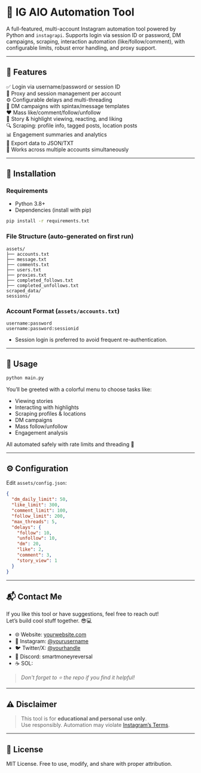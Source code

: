 # 🌟 IG AIO Automation Tool

A full-featured, multi-account Instagram automation tool powered by Python and `instagrapi`. Supports login via session ID or password, DM campaigns, scraping, interaction automation (like/follow/comment), with configurable limits, robust error handling, and proxy support.

---

## 🚀 Features

✅ Login via username/password or session ID  
🔀 Proxy and session management per account  
⚙️ Configurable delays and multi-threading  
📩 DM campaigns with spintax/message templates  
❤️ Mass like/comment/follow/unfollow  
📖 Story & highlight viewing, reacting, and liking  
🔍 Scraping: profile info, tagged posts, location posts  
📊 Engagement summaries and analytics  
📁 Export data to JSON/TXT  
📌 Works across multiple accounts simultaneously

---

## 🔧 Installation

### Requirements

- Python 3.8+
- Dependencies (install with pip)

```bash
pip install -r requirements.txt
```

### File Structure (auto-generated on first run)

```
assets/
├── accounts.txt
├── message.txt
├── comments.txt
├── users.txt
├── proxies.txt
├── completed_follows.txt
├── completed_unfollows.txt
scraped_data/
sessions/
```

### Account Format (`assets/accounts.txt`)

```
username:password
username:password:sessionid
```

- Session login is preferred to avoid frequent re-authentication.

---

## 🧪 Usage

```bash
python main.py
```

You’ll be greeted with a colorful menu to choose tasks like:
- Viewing stories
- Interacting with highlights
- Scraping profiles & locations
- DM campaigns
- Mass follow/unfollow
- Engagement analysis

All automated safely with rate limits and threading 💨

---

## ⚙️ Configuration

Edit `assets/config.json`:

```json
{
  "dm_daily_limit": 50,
  "like_limit": 300,
  "comment_limit": 100,
  "follow_limit": 200,
  "max_threads": 5,
  "delays": {
    "follow": 10,
    "unfollow": 10,
    "dm": 20,
    "like": 2,
    "comment": 3,
    "story_view": 1
  }
}
```

---

## 📬 Contact Me

If you like this tool or have suggestions, feel free to reach out!  
Let’s build cool stuff together. 😎💻

- 🌐 Website: [yourwebsite.com](https://yourwebsite.com)
- 📸 Instagram: [@yourusername](https://instagram.com/yourusername)
- 🐦 Twitter/X: [@yourhandle](https://twitter.com/yourhandle)
- 💬 Discord: smartmoneyreversal
- ☕ SOL: 

> *Don't forget to ⭐ the repo if you find it helpful!*

---

## ⚠️ Disclaimer

> This tool is for **educational and personal use only**.  
> Use responsibly. Automation may violate [Instagram’s Terms](https://help.instagram.com/581066165581870).

---

## 📄 License

MIT License. Free to use, modify, and share with proper attribution.

